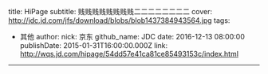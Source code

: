 title: HiPage
subtitle: 贱贱贱贱贱贱贱贱二二二二二二二二
cover: http://jdc.jd.com/jfs/download/blobs/blob1437384943564.jpg
tags:
  - 其他
author:
  nick: 京东
  github_name: JDC
date: 2016-12-13 08:00:00
publishDate: 2015-01-31T16:00:00.000Z
link: http://wqs.jd.com/hipage/54dd57e41ca81ce85493153c/index.html

---